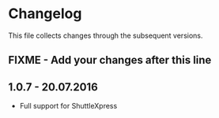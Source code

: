 # Changelog

This file collects changes through the subsequent versions.

## FIXME - Add your changes after this line

## 1.0.7 - 20.07.2016
* Full support for ShuttleXpress
